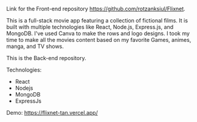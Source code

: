 Link for the Front-end repository https://github.com/rotzanksiul/Flixnet.

This is a full-stack movie app featuring a collection of fictional films. It is built with multiple technologies like React, Node.js, Express.js, and MongoDB. I've used Canva to make the rows and logo designs. I took my time to make all the movies content based on my favorite Games, animes, manga, and TV shows.

This is the Back-end repository.

Technologies:

- React
- Nodejs
- MongoDB
- ExpressJs

Demo: https://flixnet-tan.vercel.app/
